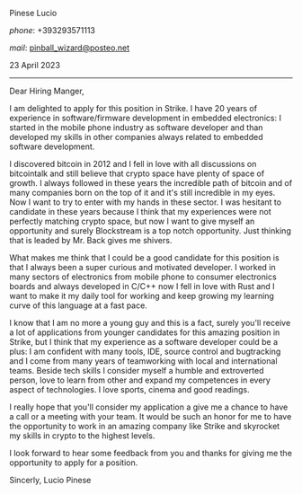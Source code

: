 Pinese Lucio

_phone_: +393293571113

_mail_: pinball_wizard@posteo.net

23 April 2023

***

Dear Hiring Manger,

I am delighted to apply for this position in Strike. I have 20 years of experience in software/firmware development in embedded electronics: I started in the mobile phone industry as software developer and than developed my skills in other companies always related to embedded software development.

I discovered bitcoin in 2012 and I fell in love with all discussions on bitcointalk and still believe that crypto space have plenty of space of growth. I always followed in these years the incredible path of bitcoin and of many companies born on the top of it and it's still incredible in my eyes. Now I want to try to enter with my hands in these sector. I was hesitant to candidate in these years because I think that my experiences were not perfectly matching crypto space, but now I want to give myself an opportunity and surely Blockstream is a top notch opportunity. Just thinking that is leaded by Mr. Back gives me shivers.

What makes me think that I could be a good candidate for this position is that I always been a super curious and motivated developer. I worked in many sectors of electronics from mobile phone to consumer electronics boards and always developed in C/C++ now I fell in love with Rust and I want to make it my daily tool for working and keep growing my learning curve of this language at a fast pace.

I know that I am no more a young guy and this is a fact, surely you'll receive a lot of applications from younger candidates for this amazing position in Strike, but I think that my experience as a software developer could be a plus: I am confident with many tools, IDE, source control and bugtracking and I come from many years of teamworking with local and international teams. Beside tech skills I consider myself a humble and extroverted person, love to learn from other and expand my competences in every aspect of technologies. I love sports, cinema and good readings.

I really hope that you'll consider my application a give me a chance to have a call or a meeting with your team. It would be such an honor for me to have the opportunity to work in an amazing company like Strike and skyrocket my skills in crypto to the highest levels.

I look forward to hear some feedback from you and thanks for giving me the opportunity to apply for a position.

Sincerly,
Lucio Pinese


<!-- ### Footer
Last updated: May 2013 -->
